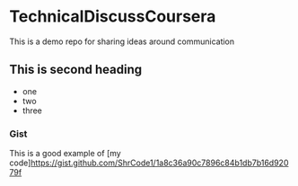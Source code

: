 # TechnicalDiscussCoursera
This is a demo repo for sharing ideas around communication

## This is second heading
* one
* two
* three

### Gist
This is a good example of [my code]https://gist.github.com/ShrCode1/1a8c36a90c7896c84b1db7b16d92079f
